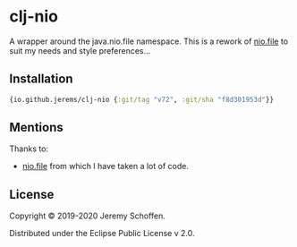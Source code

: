 

# clj-nio

A wrapper around the java.nio.file namespace. This is a rework of [nio.file](https://github.com/ToBeReplaced/nio.file)
to suit my needs and style preferences...

## Installation
```clojure
{io.github.jerems/clj-nio {:git/tag "v72", :git/sha "f8d301953d"}}
```

## Mentions
Thanks to:
- [nio.file](https://github.com/ToBeReplaced/nio.file) from which I have taken a lot of code.


## License

Copyright © 2019-2020 Jeremy Schoffen.

Distributed under the Eclipse Public License v 2.0.
